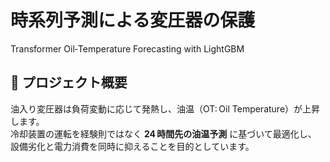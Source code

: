 # 時系列予測による変圧器の保護  
Transformer Oil‑Temperature Forecasting with LightGBM

## 📖 プロジェクト概要
油入り変圧器は負荷変動に応じて発熱し、油温（OT: Oil Temperature）が上昇します。  
冷却装置の運転を経験則ではなく **24 時間先の油温予測** に基づいて最適化し、  
設備劣化と電力消費を同時に抑えることを目的としています。
